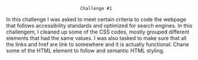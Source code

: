                                 Challenge #1

In this challenge I was asked to meet certain criteria to code the webpage that follows accessibility standards and optimized for search engines. In this challengem, I cleaned up some of the CSS codes, mostly grouped different elements that had the same values. I was also tasked to make sure that all the links and href are link to somewhere and it is actually functional. Chane some of the HTML element to follow and semantic HTML styling.
